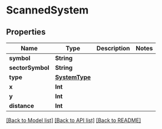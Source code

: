 # ScannedSystem

## Properties
Name | Type | Description | Notes
------------ | ------------- | ------------- | -------------
**symbol** | **String** |  | 
**sectorSymbol** | **String** |  | 
**type** | [**SystemType**](SystemType.md) |  | 
**x** | **Int** |  | 
**y** | **Int** |  | 
**distance** | **Int** |  | 

[[Back to Model list]](../README.md#documentation-for-models) [[Back to API list]](../README.md#documentation-for-api-endpoints) [[Back to README]](../README.md)


